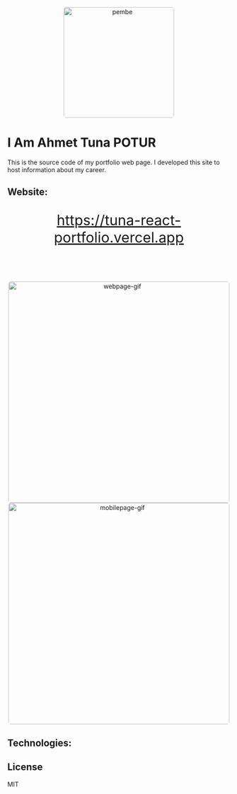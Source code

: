 <p align="center">
  <img alt="pembe" style="width:250px;border-radius: 5px;" src="https://media2.giphy.com/media/nFLW7PNGgN3lI68rdv/giphy.gif?cid=ecf05e47quolaqdqmgfpfyd6328k0j4l7dav3bjm04uqmha3&ep=v1_gifs_search&rid=giphy.gif&ct=g" />
</p>

# I Am Ahmet Tuna POTUR

This is the source code of my portfolio web page. I developed this site to host information about my career.

## Website:

  <p align="center" style="font-size:24pt;">
    <a href="https://tuna-react-portfolio.vercel.app">https://tuna-react-portfolio.vercel.app</a>
  </p>

</br></br>

<p align="center">
<img alt="webpage-gif" style="width:auto;height:500px;border-radius: 5px;" src="https://github.com/tunapotur/react-portfolio/blob/main/public/WebPage.gif"></img>
<img alt="mobilepage-gif" style="width:auto;height:500px;border-radius: 5px;" src="https://github.com/tunapotur/react-portfolio/blob/main/public/MobilPage.gif"></img>
</p>

## Technologies:

## License

MIT
